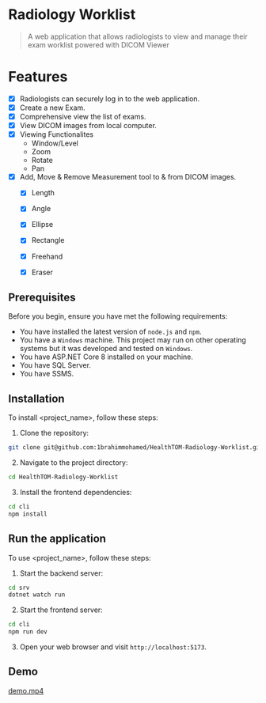 # Radiology Worklist 

> A web application that allows radiologists to view and manage their exam worklist powered 
> with DICOM Viewer


# Features
- [x] Radiologists can securely log in to the web application.
- [X] Create a new Exam.
- [X] Comprehensive view the list of exams.
- [X] View DICOM images from local computer.
- [X] Viewing Functionalites
  - Window/Level
  - Zoom
  - Rotate
  - Pan
- [X] Add, Move & Remove Measurement tool to & from DICOM images.
  - [X] Length
  - [X] Angle
  - [X] Ellipse
  - [X] Rectangle
  - [X] Freehand
  - [X] Eraser


## Prerequisites

Before you begin, ensure you have met the following requirements:

* You have installed the latest version of `node.js` and `npm`.
* You have a `Windows` machine. This project may run on other operating systems but it was developed and tested on `Windows`.
* You have ASP.NET Core 8 installed on your machine.
* You have SQL Server.
* You have SSMS.

## Installation

To install <project_name>, follow these steps:

1. Clone the repository:
```bash
git clone git@github.com:1brahimmohamed/HealthTOM-Radiology-Worklist.git
```

2. Navigate to the project directory:
```bash
cd HealthTOM-Radiology-Worklist
```

3. Install the frontend dependencies:
```bash
cd cli
npm install
```

## Run the application

To use <project_name>, follow these steps:

1. Start the backend server:
```bash
cd srv
dotnet watch run
```
2. Start the frontend server:
```bash
cd cli
npm run dev
```

3. Open your web browser and visit `http://localhost:5173`.


## Demo
[demo.mp4](demo%2Fdemo.mp4)
